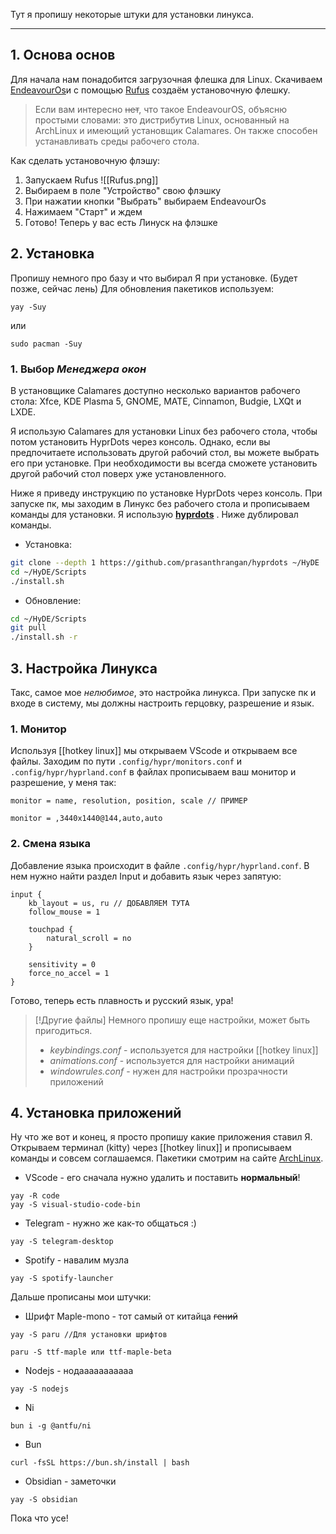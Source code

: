 Тут я пропишу некоторые штуки для установки линукса.

---
## 1.  Основа основ
Для начала нам понадобится загрузочная флешка для Linux.  Скачиваем  [EndeavourOs](https://endeavouros.com/)и с помощью [Rufus](https://rufus.ie/ru/) создаём установочную флешку.  
> Если вам интересно ~~нет~~, что такое EndeavourOS, объясню простыми словами: это дистрибутив Linux, основанный на ArchLinux и имеющий установщик Calamares. Он также способен устанавливать среды рабочего стола.

Как сделать установочную флэшу:
1. Запускаем Rufus
![[Rufus.png]]
2. Выбираем в поле "Устройство" свою флэшку
3. При нажатии кнопки "Выбрать" выбираем EndeavourOs
4. Нажимаем "Старт" и ждем
5. Готово! Теперь у вас есть Линуск на флэшке

## 2. Установка
Пропишу немного  про базу и что выбирал Я при установке. (Будет позже, сейчас лень)
Для обновления пакетиков используем: 
```shell
yay -Suy
```
или 
```shell
sudo pacman -Suy
```
### 1. Выбор *Менеджера окон*
В установщике Calamares доступно несколько вариантов рабочего стола: Xfce, KDE Plasma 5, GNOME, MATE, Cinnamon, Budgie, LXQt и LXDE.

Я использую Calamares для установки Linux без рабочего стола, чтобы потом установить HyprDots через консоль. Однако, если вы предпочитаете использовать другой рабочий стол, вы можете выбрать его при установке. При необходимости вы всегда сможете установить другой рабочий стол поверх уже установленного.

Ниже я приведу инструкцию по установке HyprDots через консоль.
При запуске пк, мы заходим в Линукс без рабочего стола и прописываем команды для установки. Я использую **[hyprdots](https://github.com/prasanthrangan/hyprdots)** . Ниже дублировал команды. 
- Установка:
```bash
git clone --depth 1 https://github.com/prasanthrangan/hyprdots ~/HyDE
cd ~/HyDE/Scripts
./install.sh
```
- Обновление:
```bash
cd ~/HyDE/Scripts
git pull
./install.sh -r
```
## 3.  Настройка Линукса
Такс, самое мое *нелюбимое*, это настройка линукса. При запуске пк и входе в систему, мы должны настроить герцовку, разрешение и язык. 
### 1. Монитор 
Используя [[hotkey linux]] мы открываем VScode и открываем все файлы. Заходим по пути `.config/hypr/monitors.conf` и `.config/hypr/hyprland.conf`  в файлах прописываем ваш монитор и разрешение, у меня так:
```Properties
monitor = name, resolution, position, scale // ПРИМЕР

monitor = ,3440x1440@144,auto,auto
```
### 2. Смена языка 
Добавление языка происходит в файле `.config/hypr/hyprland.conf`. В нем нужно найти раздел Input и добавить язык через запятую:
```Properties
input {
	kb_layout = us, ru // ДОБАВЛЯЕМ ТУТА
	follow_mouse = 1

	touchpad {
		natural_scroll = no
	}
	
	sensitivity = 0
	force_no_accel = 1
}
```
Готово, теперь есть плавность и русский язык, ура!

> [!Другие файлы]
> Немного пропишу еще настройки, может быть пригодиться.
> - *keybindings.conf* - используется для настройки [[hotkey linux]]
> - *animations.conf* - используется для настройки анимаций
> - *windowrules.conf* - нужен для настройки прозрачности приложений
## 4.  Установка приложений
Ну что же вот и конец, я просто пропишу какие приложения ставил Я. Открываем терминал (kitty) через [[hotkey linux]] и прописываем команды и совсем соглашаемся. Пакетики смотрим на сайте [ArchLinux](https://archlinux.org/packages/).
- VScode - его сначала нужно удалить и поставить **нормальный**!
```shell
yay -R code
yay -S visual-studio-code-bin
```
- Telegram - нужно же как-то общаться :)
```shell
yay -S telegram-desktop
```
- Spotify - навалим музла
```shell
yay -S spotify-launcher
```
Дальше прописаны мои штучки:
- Шрифт Maple-mono - тот самый от китайца ~~гений~~
```shell
yay -S paru //Для установки шрифтов

paru -S ttf-maple или ttf-maple-beta
```
- Nodejs - нодааааааааааа
```shell
yay -S nodejs
```
- Ni 
```shell
bun i -g @antfu/ni
```
- Bun 
```shell
curl -fsSL https://bun.sh/install | bash
```
- Obsidian - заметочки 
```shell
yay -S obsidian
```
Пока что усе!